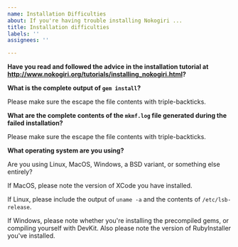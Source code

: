 ```yaml
---
name: Installation Difficulties
about: If you're having trouble installing Nokogiri ...
title: Installation difficulties
labels: ''
assignees: ''

---
```


**Have you read and followed the advice in the installation tutorial at http://www.nokogiri.org/tutorials/installing_nokogiri.html?**

**What is the complete output of `gem install`?**

Please make sure the escape the file contents with triple-backticks.


**What are the complete contents of the `mkmf.log` file generated during the failed installation?**

Please make sure the escape the file contents with triple-backticks.


**What operating system are you using?**

Are you using Linux, MacOS, Windows, a BSD variant, or something else entirely?

If MacOS, please note the version of XCode you have installed.

If Linux, please include the output of `uname -a` and the contents of `/etc/lsb-release`.

If Windows, please note whether you're installing the precompiled gems, or compiling yourself with DevKit. Also please note the version of RubyInstaller you've installed.
